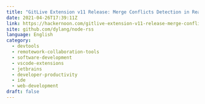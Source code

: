 ```yaml
---
title: "GitLive Extension v11 Release: Merge Conflicts Detection in Real Time"
date: 2021-04-26T17:39:11Z
link: https://hackernoon.com/gitlive-extension-v11-release-merge-conflicts-detection-in-real-time-1t2a344c?source=rss&utm_medium=RSS&utm_source=news.12bit.vn
site: github.com/dylang/node-rss
language: English
category:
  - devtools
  - remotework-collaboration-tools
  - software-development
  - vscode-extensions
  - jetbrains
  - developer-productivity
  - ide
  - web-development
draft: false
---
```

